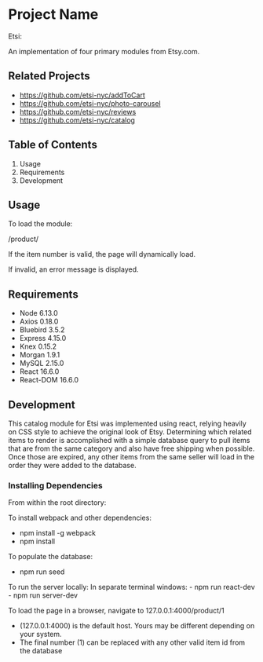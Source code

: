 # Project Name

Etsi:

An implementation of four primary modules from Etsy.com.

## Related Projects

  - https://github.com/etsi-nyc/addToCart
  - https://github.com/etsi-nyc/photo-carousel
  - https://github.com/etsi-nyc/reviews
  - https://github.com/etsi-nyc/catalog

## Table of Contents

1. Usage
2. Requirements
3. Development

## Usage

To load the module:

<Host>/product/<ItemNumber>

If the item number is valid, the page will dynamically load. 

If invalid, an error message is displayed.

## Requirements

- Node 6.13.0
- Axios 0.18.0
- Bluebird 3.5.2
- Express 4.15.0
- Knex 0.15.2
- Morgan 1.9.1
- MySQL 2.15.0
- React 16.6.0
- React-DOM 16.6.0

## Development

This catalog module for Etsi was implemented using react, relying
heavily on CSS style to achieve the original look of Etsy. Determining
which related items to render is accomplished with a simple database 
query to pull items that are from the same category and also have free
shipping when possible. Once those are expired, any other items from the
same seller will load in the order they were added to the database.

### Installing Dependencies

From within the root directory:

To install webpack and other dependencies: 
  - npm install -g webpack
  - npm install

To populate the database: 
  - npm run seed

To run the server locally:
  In separate terminal windows:
    - npm run react-dev
    - npm run server-dev

To load the page in a browser, navigate to 127.0.0.1:4000/product/1 
  - (127.0.0.1:4000) is the default host. Yours may be different depending on your system.
  - The final number (1) can be replaced with any other valid item id from the database

